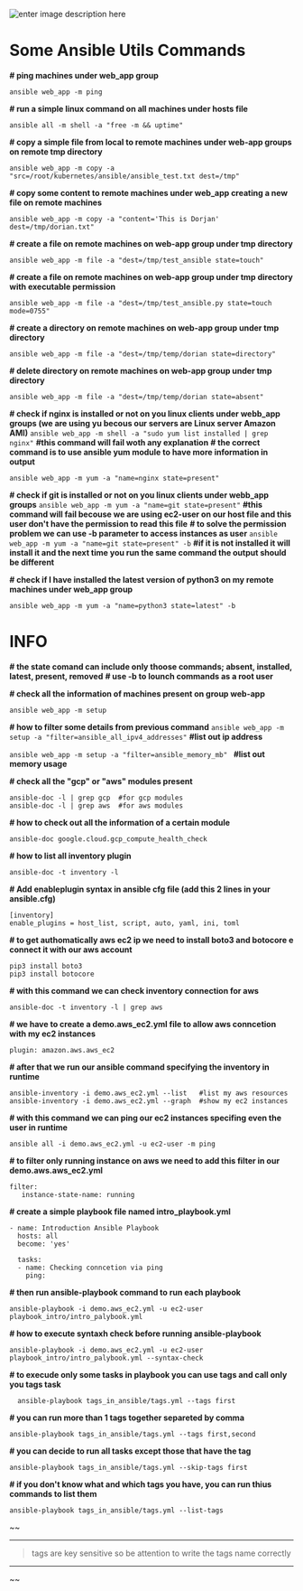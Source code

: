 ![enter image description here](https://netapp.io/wp-content/uploads/2018/05/ansible.png)

# Some Ansible Utils Commands
**# ping machines under web_app group**

    ansible web_app -m ping

**# run a simple linux command on all machines under hosts file**

    ansible all -m shell -a "free -m && uptime"

**# copy a simple file from local to remote machines under web-app groups on remote tmp directory**

    ansible web_app -m copy -a "src=/root/kubernetes/ansible/ansible_test.txt dest=/tmp"

**# copy some content to remote machines under web_app creating a new file on remote machines**

    ansible web_app -m copy -a "content='This is Dorjan' dest=/tmp/dorian.txt"

**# create a file on remote machines on web-app group under tmp directory**

    ansible web_app -m file -a "dest=/tmp/test_ansible state=touch"

**# create a file on remote machines on web-app group under tmp directory with executable permission**

    ansible web_app -m file -a "dest=/tmp/test_ansible.py state=touch mode=0755"

**# create a directory on remote machines on web-app group under tmp directory**

    ansible web_app -m file -a "dest=/tmp/temp/dorian state=directory"

**# delete directory on remote machines on web-app group under tmp directory**

    ansible web_app -m file -a "dest=/tmp/temp/dorian state=absent"

**# check if nginx is installed or not on you linux clients under webb_app groups (we are using yu becous our servers are Linux server Amazon AMI)**
`ansible web_app -m shell -a "sudo yum list installed | grep nginx"` **#this command will fail woth any explanation**
**# the correct command is to use ansible yum module to have more information in output**

    ansible web_app -m yum -a "name=nginx state=present"

**# check if git is installed or not on you linux clients under webb_app groups**
`ansible web_app -m yum -a "name=git state=present"` **#this command will fail becouse we are using ec2-user on our host file and this user don't have the permission to read this file**
**# to solve the permission problem we can use -b parameter to access instances as user**
`ansible web_app -m yum -a "name=git state=present" -b` **#if it is not installed it will install it and the next time you run the same command the output should be different**

**# check if I have installed the latest version of python3 on my remote machines under web_app group**

    ansible web_app -m yum -a "name=python3 state=latest" -b

# INFO
**# the state comand can include only thoose commands; absent, installed, latest, present, removed** 
**# use -b to lounch commands as a root user**

**# check all the information of machines present on group web-app**

    ansible web_app -m setup

**# how to filter some details from previous command**
`ansible web_app -m setup -a "filter=ansible_all_ipv4_addresses"`  **#list out ip address**

   `ansible web_app -m setup -a "filter=ansible_memory_mb" ` **#list out memory usage**

**# check all the "gcp" or "aws" modules present**

    ansible-doc -l | grep gcp  #for gcp modules
    ansible-doc -l | grep aws  #for aws modules

**# how to check out all the information of a certain module**

    ansible-doc google.cloud.gcp_compute_health_check

**# how to list all inventory plugin**

    ansible-doc -t inventory -l

**# Add enableplugin syntax in ansible cfg file (add this 2 lines in your ansible.cfg)**

    [inventory]
    enable_plugins = host_list, script, auto, yaml, ini, toml

**# to get authomatically aws ec2 ip we need to install boto3 and botocore e connect it with our aws account**

    pip3 install boto3
    pip3 install botocore

**# with this command we can check inventory connection for aws**

    ansible-doc -t inventory -l | grep aws

**# we have to create a demo.aws_ec2.yml file to allow aws conncetion with my ec2 instances**

    plugin: amazon.aws.aws_ec2

**# after that we run our ansible command specifying the inventory in runtime**

    ansible-inventory -i demo.aws_ec2.yml --list   #list my aws resources
    ansible-inventory -i demo.aws_ec2.yml --graph  #show my ec2 instances

**# with this command we can ping our ec2 instances specifing even the user in runtime**

    ansible all -i demo.aws_ec2.yml -u ec2-user -m ping

**# to filter only running instance on aws we need to add this filter in our demo.aws.aws_ec2.yml**

    filter:
       instance-state-name: running

**# create a simple playbook file named intro_playbook.yml**

    - name: Introduction Ansible Playbook
      hosts: all
      become: 'yes'
    
      tasks:
      - name: Checking conncetion via ping
        ping:


**# then run ansible-playbook command to run each playbook**

    ansible-playbook -i demo.aws_ec2.yml -u ec2-user playbook_intro/intro_palybook.yml

**# how to execute syntaxh check before running ansible-playbook**

    ansible-playbook -i demo.aws_ec2.yml -u ec2-user playbook_intro/intro_palybook.yml --syntax-check

**# to execude only some tasks in playbook you can use tags and call only you tags task**

      ansible-playbook tags_in_ansible/tags.yml --tags first

**# you can run more than 1 tags together separeted by comma**

    ansible-playbook tags_in_ansible/tags.yml --tags first,second

**# you can decide to run all tasks except those that have the tag**

    ansible-playbook tags_in_ansible/tags.yml --skip-tags first

**# if you don't know what and which tags you have, you can run thius commands to list them**

    ansible-playbook tags_in_ansible/tags.yml --list-tags

~~

***

> tags are key sensitive so be attention to write the tags name correctly

***

~~

